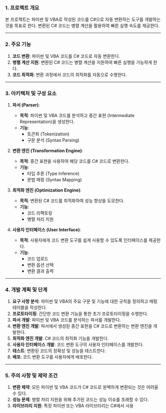 ### 1. 프로젝트 개요

본 프로젝트는 파이썬 및 VBA로 작성된 코드를 C#으로 자동 변환하는 도구를 개발하는 것을 목표로 한다. 변환된 C# 코드는 병렬 계산을 활용하여 빠른 실행 속도를 제공한다.

---

### 2. 주요 기능

1. **코드 변환**: 파이썬 및 VBA 코드를 C# 코드로 자동 변환한다.
2. **병렬 계산 지원**: 변환된 C# 코드는 병렬 계산을 지원하여 빠른 실행을 가능하게 한다.
3. **코드 최적화**: 변환 과정에서 코드의 최적화를 자동으로 수행한다.

---

### 3. 아키텍처 및 구성 요소

1. **파서 (Parser)**:
    
    - **목적**: 파이썬 및 VBA 코드를 분석하고 중간 표현 (Intermediate Representation)을 생성한다.
    - **기능**:
        - 토큰화 (Tokenization)
        - 구문 분석 (Syntax Parsing)
2. **변환 엔진 (Transformation Engine)**:
    
    - **목적**: 중간 표현을 사용하여 해당 코드를 C# 코드로 변환한다.
    - **기능**:
        - 타입 추론 (Type Inference)
        - 문법 매핑 (Syntax Mapping)
3. **최적화 엔진 (Optimization Engine)**:
    
    - **목적**: 변환된 C# 코드를 최적화하여 성능 향상을 도모한다.
    - **기능**:
        - 코드 리팩토링
        - 병렬 처리 지원
4. **사용자 인터페이스 (User Interface)**:
    
    - **목적**: 사용자에게 코드 변환 도구를 쉽게 사용할 수 있도록 인터페이스를 제공한다.
    - **기능**:
        - 코드 업로드
        - 변환 옵션 선택
        - 변환 결과 출력

---

### 4. 개발 계획 및 단계

1. **요구 사항 분석**: 파이썬 및 VBA의 주요 구문 및 기능에 대한 규칙을 정의하고 매핑 테이블을 작성한다.
2. **프로토타이핑**: 간단한 코드 변환 기능을 통한 초기 프로토타이핑을 수행한다.
3. **파서 개발**: 파이썬 및 VBA 코드를 분석하는 파서를 개발한다.
4. **변환 엔진 개발**: 파서에서 생성된 중간 표현을 C# 코드로 변환하는 변환 엔진을 개발한다.
5. **최적화 엔진 개발**: C# 코드의 최적화 기능을 개발한다.
6. **사용자 인터페이스 개발**: 코드 변환 도구의 사용자 인터페이스를 개발한다.
7. **테스트**: 변환된 코드의 정확성 및 성능을 테스트한다.
8. **배포**: 코드 변환 도구를 사용자에게 배포한다.

---

### 5. 주의 사항 및 제약 조건

1. **변환 제약**: 모든 파이썬 및 VBA 코드가 C# 코드로 완벽하게 변환되는 것은 어려울 수 있다.
2. **성능 문제**: 병렬 처리 지원을 위해 추가된 코드는 성능 이슈를 초래할 수 있다.
3. **라이브러리 지원**: 특정 파이썬 또는 VBA 라이브러리는 C#에서 사용

